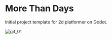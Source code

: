 # More Than Days

Initial project template for 2d platformer on Godot.

![gif_01](https://github.com/jayypluss/MoreThanDays/assets/17395606/3f06b6b9-ceb9-4b3d-b710-cc664dc2867b)
